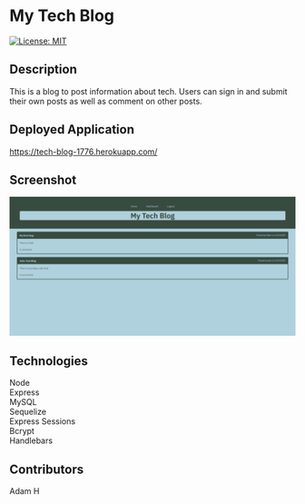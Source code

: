 # My Tech Blog
[![License: MIT](https://img.shields.io/badge/License-MIT-yellow.svg)](https://opensource.org/licenses/MIT)

## Description
This is a blog to post information about tech. Users can sign in and submit their own posts as well as comment on other posts. 

## Deployed Application
https://tech-blog-1776.herokuapp.com/

## Screenshot
![image](./images/techscreenshot.png)

## Technologies
Node <br>
Express <br>
MySQL <br>
Sequelize <br>
Express Sessions <br>
Bcrypt <br>
Handlebars <br>

## Contributors 
Adam H
